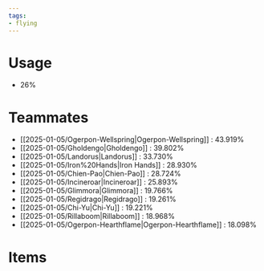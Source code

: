 ```yaml
---
tags:
- flying
---
```

# Usage
- 26%
# Teammates
- [[2025-01-05/Ogerpon-Wellspring|Ogerpon-Wellspring]] : 43.919%
- [[2025-01-05/Gholdengo|Gholdengo]] : 39.802%
- [[2025-01-05/Landorus|Landorus]] : 33.730%
- [[2025-01-05/Iron%20Hands|Iron Hands]] : 28.930%
- [[2025-01-05/Chien-Pao|Chien-Pao]] : 28.724%
- [[2025-01-05/Incineroar|Incineroar]] : 25.893%
- [[2025-01-05/Glimmora|Glimmora]] : 19.766%
- [[2025-01-05/Regidrago|Regidrago]] : 19.261%
- [[2025-01-05/Chi-Yu|Chi-Yu]] : 19.221%
- [[2025-01-05/Rillaboom|Rillaboom]] : 18.968%
- [[2025-01-05/Ogerpon-Hearthflame|Ogerpon-Hearthflame]] : 18.098%
# Items